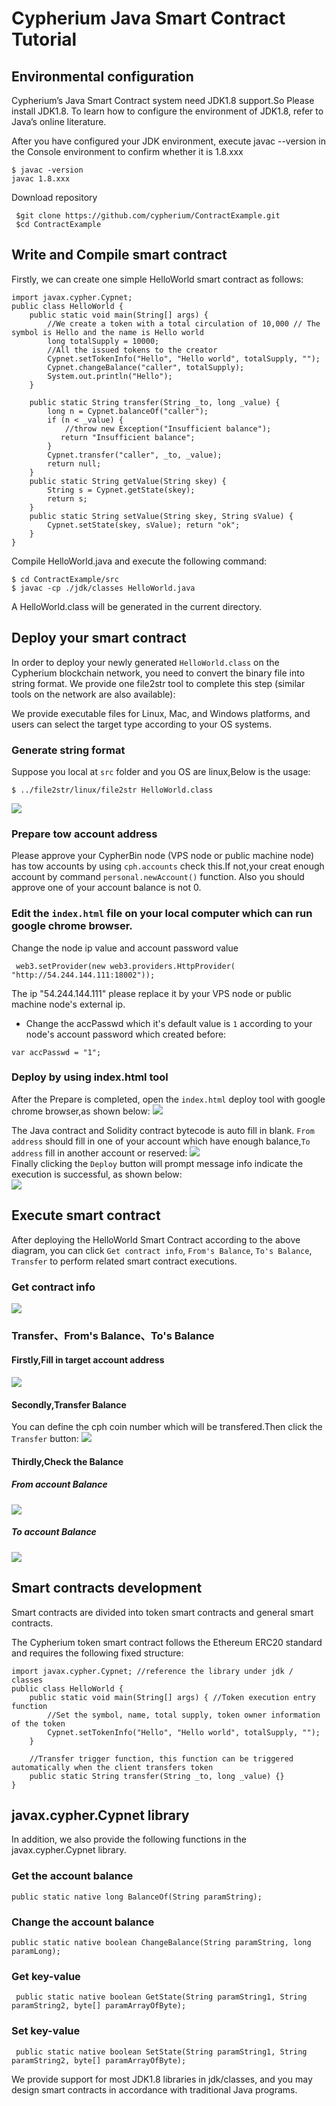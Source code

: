 # Cypherium Java Smart Contract Tutorial

## Environmental configuration

Cypherium’s Java Smart Contract system need JDK1.8 support.So Please install JDK1.8. To learn how to configure the environment of JDK1.8, refer to Java’s online literature.

After you have configured your JDK environment, execute javac --version in the Console environment to confirm whether it is 1.8.xxx

```
$​ javac -version 
javac 1.8.xxx
```
Download repository

 ```
  $​git clone https://github.com/cypherium/ContractExample.git
  $​cd ContractExample
 ```

## Write and Compile smart contract

Firstly, we can create one simple HelloWorld smart contract as follows:

```
import​ javax.cypher.Cypnet; 
public​ class HelloWorld {
    public​ ​static​ ​void​ main(​String​[] args) {
        //We create a token with a total circulation of 10,000 // The symbol is Hello and the name is Hello world 
        long​ totalSupply = ​10000​;
        //All the issued tokens to the creator
        Cypnet.setTokenInfo(​"Hello"​, ​"Hello world"​, totalSupply, ​""​); 
        Cypnet.changeBalance(​"caller"​, totalSupply);
        System.out.​println​(​"Hello"​); 
    }

    public​ ​static​ ​String​ ​transfer​(​String​ _to, ​long​ _value) { 
        long​ n = Cypnet.balanceOf(​"caller"​);
        if​ (n < _value) {
            //throw new Exception("Insufficient balance");
        ​   return​ ​"Insufficient balance"​;
        }
        Cypnet.​transfer​(​"caller"​, _to, _value);
        return​ null;
    }
    public​ ​static​ ​String​ getValue(​String​ skey) {
        String​ s = Cypnet.getState(skey);
        return​ s;
    }
    public​ ​static​ ​String​ setValue(​String​ skey, ​String​ sValue) {
        Cypnet.setState(skey, sValue); return​ ​"ok"​;
    }
}    
```

Compile HelloWorld.java and execute the following command:

```
$ cd ContractExample/src
$​ javac -cp ./jdk/classes HelloWorld.java
```

A HelloWorld.class will be generated in the current directory.

## Deploy your smart contract

In order to deploy your newly generated `HelloWorld.class` on the Cypherium blockchain network, you need to convert the binary file into string format. We provide one file2str tool to complete this step (similar tools on the network are also available):

We provide executable files for Linux, Mac, and Windows platforms, and users can select the target type according to your OS systems.

### Generate string format
Suppose you local at `src` folder and you OS are linux,Below is the usage:

```
$​ ../file2str/linux/file2str HelloWorld.class
```

![](./smart_contract_file2str.png)

### Prepare tow account address
Please approve your CypherBin node (VPS node or public machine node) has tow accounts by using `cph.accounts` check this.If not,your creat enough account by command `personal.newAccount()` function.
Also you should approve one of your account balance is not 0.

### Edit the `index.html` file on your local computer which can run google chrome browser.
Change the node ip value and account password value
```
 web3.setProvider(​new web3​.providers.HttpProvider(​"http://54.244.144.111:18002"​));
```
The ip "54.244.144.111" please replace it by your VPS node or public machine  node's external ip.
*  Change the accPasswd which it's default value is `1` according to your node's account password which created before:
 ```
 var accPasswd = "1";
 ```
### Deploy by using index.html tool
After the Prepare is completed, open the `index.html` deploy tool with google chrome browser,as shown below:
![](./smart_contract_Fill_From_Account.png)

The Java contract and Solidity contract bytecode is auto fill in blank. `From address` should fill in one of your account which have enough balance,`To address` fill in another account or reserved:
![](./smart_contract_Fill_Target_Reserved.png)  
Finally clicking the `Deploy` button will prompt message info indicate the execution is successful, as shown below:  
![](./smart_contract_Depoly_Ok.png)


## Execute smart contract

After deploying the HelloWorld Smart Contract according to the above diagram, you can click `Get contract info`, `From's Balance`, `To's Balance`, `Transfer` to perform related smart contract executions.
### Get contract info  
![](./smart_contract_Get_Info.png)
### Transfer、From's Balance、To's Balance  
  #### Firstly,Fill in target account address  
  ![](./smart_contract_Fill_Target_Account.png)
  #### Secondly,Transfer Balance  
  You can define the cph coin number which will be transfered.Then click the `Transfer` button:
    ![](./smart_contract_Transfer_Balance.png)

  #### Thirdly,Check the Balance

   ##### From account Balance
   ![](./smart_contract_From_Balance.png)
   ##### To account Balance
   ![](./smart_contract_To_Balance.png)

## Smart contracts​ ​development

Smart contracts are divided into token smart contracts and general smart contracts.

The Cypherium token smart contract follows the Ethereum ERC20 standard and requires the following fixed structure:

```
import​ javax.cypher.Cypnet; ​//reference the library under jdk / classes 
public​ ​class​ ​HelloWorld​ {
    ​public​ ​static​ ​void​ ​main​(String[] args) { ​//Token execution entry function 
        ​//Set the symbol, name, total supply, token owner information of the token
        Cypnet.setTokenInfo(​"Hello"​, ​"Hello world"​, totalSupply, ​""​); 
    }

    ​//Transfer trigger function, this function can be triggered automatically when the client transfers token
    ​public​ ​static​ String ​transfer​(String _to, ​long​ _value) {} 
}
```
## javax.cypher.Cypnet library
In addition, we also provide the following functions in the javax.cypher.Cypnet library.

### Get the account balance
```
public​ ​static​ ​native​ ​long​ ​BalanceOf​(String paramString);
```

### Change the account balance
```
public​ ​static​ ​native​ ​boolean​ ​ChangeBalance​(String paramString, ​long​ paramLong);
```

### Get key-value
```
 public​ ​static​ ​native​ ​boolean​ GetState(​String​ paramString1, ​String​ paramString2, byte​[] paramArrayOfByte);
```

### Set key-value
```
 public​ ​static​ ​native​ ​boolean​ SetState(​String​ paramString1, ​String​ paramString2, byte​[] paramArrayOfByte);
```

We provide support for most JDK1.8 libraries in jdk/classes, and you may design smart contracts in accordance with traditional Java programs.


